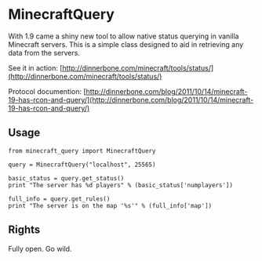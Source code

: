MinecraftQuery
======

With 1.9 came a shiny new tool to allow native status querying in vanilla Minecraft servers.
This is a simple class designed to aid in retrieving any data from the servers.

See it in action: [http://dinnerbone.com/minecraft/tools/status/](http://dinnerbone.com/minecraft/tools/status/)

Protocol documention: [http://dinnerbone.com/blog/2011/10/14/minecraft-19-has-rcon-and-query/](http://dinnerbone.com/blog/2011/10/14/minecraft-19-has-rcon-and-query/)

Usage
-----------

    from minecraft_query import MinecraftQuery
    
    query = MinecraftQuery("localhost", 25565)
    
    basic_status = query.get_status()
    print "The server has %d players" % (basic_status['numplayers'])
    
    full_info = query.get_rules()
    print "The server is on the map '%s'" % (full_info['map'])

Rights
-----------
Fully open. Go wild.
